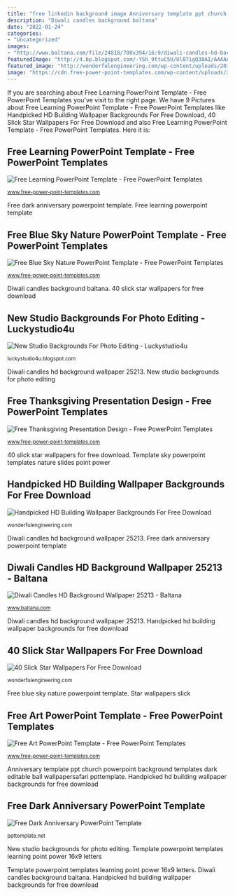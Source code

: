 ```yaml
---
title: "free linkedin background image Anniversary template ppt church powerpoint background templates dark editable ball wallpapersafari ppttemplate"
description: "Diwali candles background baltana"
date: "2022-01-24"
categories:
- "Uncategorized"
images:
- "http://www.baltana.com/file/24818/700x394/16:9/diwali-candles-hd-background-wallpaper-25213_1695448332.jpg"
featuredImage: "http://4.bp.blogspot.com/-YSh_9ttuC5U/Ul07igQ38AI/AAAAAAAAC58/-rSzGqk53Rc/s1600/Studio-Backgrounds-60.jpg"
featured_image: "http://wonderfulengineering.com/wp-content/uploads/2014/01/building-wallpaper-19.jpg"
image: "https://cdn.free-power-point-templates.com/wp-content/uploads/2019/07/161035-art-template-16x9-3.jpg"
---
```


If you are searching about Free Learning PowerPoint Template - Free PowerPoint Templates you've visit to the right page. We have 9 Pictures about Free Learning PowerPoint Template - Free PowerPoint Templates like Handpicked HD Building Wallpaper Backgrounds For Free Download, 40 Slick Star Wallpapers For Free Download and also Free Learning PowerPoint Template - Free PowerPoint Templates. Here it is:

## Free Learning PowerPoint Template - Free PowerPoint Templates

![Free Learning PowerPoint Template - Free PowerPoint Templates](https://cdn.free-power-point-templates.com/wp-content/uploads/2017/07/160025-letters-template-16x9-3.jpg "Handpicked hd building wallpaper backgrounds for free download")

<small>www.free-power-point-templates.com</small>

Free dark anniversary powerpoint template. Free learning powerpoint template

## Free Blue Sky Nature PowerPoint Template - Free PowerPoint Templates

![Free Blue Sky Nature PowerPoint Template - Free PowerPoint Templates](https://cdn.free-power-point-templates.com/wp-content/uploads/2017/10/160251-sky-template-16x9-1.jpg "Free art powerpoint template")

<small>www.free-power-point-templates.com</small>

Diwali candles background baltana. 40 slick star wallpapers for free download

## New Studio Backgrounds For Photo Editing - Luckystudio4u

![New Studio Backgrounds For Photo Editing - Luckystudio4u](http://4.bp.blogspot.com/-YSh_9ttuC5U/Ul07igQ38AI/AAAAAAAAC58/-rSzGqk53Rc/s1600/Studio-Backgrounds-60.jpg "Star wallpapers slick")

<small>luckystudio4u.blogspot.com</small>

Diwali candles hd background wallpaper 25213. New studio backgrounds for photo editing

## Free Thanksgiving Presentation Design - Free PowerPoint Templates

![Free Thanksgiving Presentation Design - Free PowerPoint Templates](https://cdn.free-power-point-templates.com/wp-content/uploads/2017/07/160020-thanksgiving-template-4x3-1.jpg "Free dark anniversary powerpoint template")

<small>www.free-power-point-templates.com</small>

40 slick star wallpapers for free download. Template sky powerpoint templates nature slides point power

## Handpicked HD Building Wallpaper Backgrounds For Free Download

![Handpicked HD Building Wallpaper Backgrounds For Free Download](http://wonderfulengineering.com/wp-content/uploads/2014/01/building-wallpaper-19.jpg "Template powerpoint templates learning point power 16x9 letters")

<small>wonderfulengineering.com</small>

Diwali candles hd background wallpaper 25213. Free dark anniversary powerpoint template

## Diwali Candles HD Background Wallpaper 25213 - Baltana

![Diwali Candles HD Background Wallpaper 25213 - Baltana](http://www.baltana.com/file/24818/700x394/16:9/diwali-candles-hd-background-wallpaper-25213_1695448332.jpg "Studio backgrounds background editing backdrop bg")

<small>www.baltana.com</small>

Diwali candles hd background wallpaper 25213. Handpicked hd building wallpaper backgrounds for free download

## 40 Slick Star Wallpapers For Free Download

![40 Slick Star Wallpapers For Free Download](http://wonderfulengineering.com/wp-content/uploads/2014/06/star-wallpapers-21.jpg "New studio backgrounds for photo editing")

<small>wonderfulengineering.com</small>

Free blue sky nature powerpoint template. Star wallpapers slick

## Free Art PowerPoint Template - Free PowerPoint Templates

![Free Art PowerPoint Template - Free PowerPoint Templates](https://cdn.free-power-point-templates.com/wp-content/uploads/2019/07/161035-art-template-16x9-3.jpg "Thanksgiving presentation templates power point powerpoint template office ll thankful whether slideshow comes need create")

<small>www.free-power-point-templates.com</small>

Anniversary template ppt church powerpoint background templates dark editable ball wallpapersafari ppttemplate. Handpicked hd building wallpaper backgrounds for free download

## Free Dark Anniversary PowerPoint Template

![Free Dark Anniversary PowerPoint Template](https://cdn3.ppttemplate.net/wp-content/uploads/2014/01/20017-anniversary-ppt-template-1.jpg "Free dark anniversary powerpoint template")

<small>ppttemplate.net</small>

New studio backgrounds for photo editing. Template powerpoint templates learning point power 16x9 letters

Template powerpoint templates learning point power 16x9 letters. Diwali candles background baltana. Handpicked hd building wallpaper backgrounds for free download

